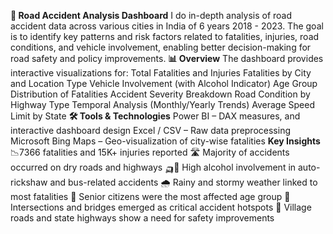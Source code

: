 **🚧 Road Accident Analysis Dashboard**
I do in-depth analysis of road accident data across various cities in India of 6 years 2018 - 2023. The goal is to identify key patterns and risk factors related to fatalities, injuries, road conditions, and vehicle involvement, enabling better decision-making for road safety and policy improvements.
**📊 Overview**
The dashboard provides interactive visualizations for:
Total Fatalities and Injuries
Fatalities by City and Location Type
Vehicle Involvement (with Alcohol Indicator)
Age Group Distribution of Fatalities
Accident Severity Breakdown
Road Condition by Highway Type
Temporal Analysis (Monthly/Yearly Trends)
Average Speed Limit by State
**🛠 Tools & Technologies**
Power BI – DAX measures, and interactive dashboard design
Excel / CSV – Raw data preprocessing
Microsoft Bing Maps – Geo-visualization of city-wise fatalities
**Key Insights**
 📉7366 fatalities and 15K+ injuries reported
 🛣️ Majority of accidents occurred on dry roads and highways
 🛺🚌 High alcohol involvement in auto-rickshaw and bus-related accidents
 🌧️ Rainy and stormy weather linked to most fatalities
 👥 Senior citizens were the most affected age group
 🚫 Intersections and bridges emerged as critical accident hotspots
 🚧 Village roads and state highways show a need for safety improvements
 
